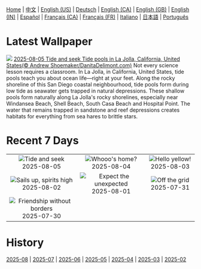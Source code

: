 [Home](../README.md) | [中文](zh-CN.md) | [English (US)](en-US.md) | [Deutsch](de-DE.md) | [English (CA)](en-CA.md) | [English (GB)](en-GB.md) | [English (IN)](en-IN.md) | [Español](es-ES.md) | [Français (CA)](fr-CA.md) | [Français (FR)](fr-FR.md) | [Italiano](it-IT.md) | [日本語](ja-JP.md) | [Português](pt-BR.md)

# Latest Wallpaper
![](https://www.bing.com/th?id=OHR.CaliforniaTidepool_EN-GB1490855103_UHD.jpg)
[2025-08-05 Tide and seek Tide pools in La Jolla, California, United States(© Andrew Shoemaker/DanitaDelimont.com)](https://www.bing.com/th?id=OHR.CaliforniaTidepool_EN-GB1490855103_UHD.jpg)
Not every science lesson requires a classroom. In La Jolla, in California, United States, tide pools teach you about ocean life—right at your feet. Along the rocky shoreline of this San Diego coastal neighbourhood, tide pools form during low tide as seawater gets trapped in natural depressions. These shallow pools form naturally along La Jolla's rocky shorelines, especially near Windansea Beach, Shell Beach, South Casa Beach and Hospital Point. The water that remains trapped in sandstone and reef depressions creates habitats for everything from sea hares to brittle stars.

# Recent 7 Days
|  |  |  |
|:---:|:---:|:---:|
| ![](https://www.bing.com/th?id=OHR.CaliforniaTidepool_EN-GB1490855103_400x240.jpg "Tide and seek") 2025-08-05 | ![](https://www.bing.com/th?id=OHR.LaplandOwl_EN-GB1293018198_400x240.jpg "Whooo's home?") 2025-08-04 | ![](https://www.bing.com/th?id=OHR.HappySunflower_EN-GB1142788806_400x240.jpg "Hello yellow!") 2025-08-03 |
| ![](https://www.bing.com/th?id=OHR.CowesWeek2025_EN-GB0990993509_400x240.jpg "Sails up, spirits high") 2025-08-02 | ![](https://www.bing.com/th?id=OHR.EdinburghFringe_EN-GB0568642627_400x240.jpg "Expect the unexpected") 2025-08-01 | ![](https://www.bing.com/th?id=OHR.NaPaliKauai_EN-GB0416524547_400x240.jpg "Off the grid") 2025-07-31 |
| ![](https://www.bing.com/th?id=OHR.SaypeDubai_EN-GB0166964258_400x240.jpg "Friendship without borders") 2025-07-30 |  |  |

# History
[2025-08](../archives/wallpaper/en-GB/w_2025_08.md) | [2025-07](../archives/wallpaper/en-GB/w_2025_07.md) | [2025-06](../archives/wallpaper/en-GB/w_2025_06.md) | [2025-05](../archives/wallpaper/en-GB/w_2025_05.md) | [2025-04](../archives/wallpaper/en-GB/w_2025_04.md) | [2025-03](../archives/wallpaper/en-GB/w_2025_03.md) | [2025-02](../archives/wallpaper/en-GB/w_2025_02.md)
